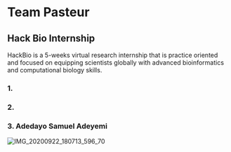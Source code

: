 # Team Pasteur

## Hack Bio Internship

HackBio is a 5-weeks virtual research internship that is practice oriented and focused on equipping scientists globally with advanced bioinformatics and computational biology skills.
### 1. 



### 2.


### 3. Adedayo Samuel Adeyemi
![IMG_20200922_180713_596_70](https://user-images.githubusercontent.com/88286477/127996733-bc396c6a-cf52-460b-8970-9bbc96714f90.jpg)
